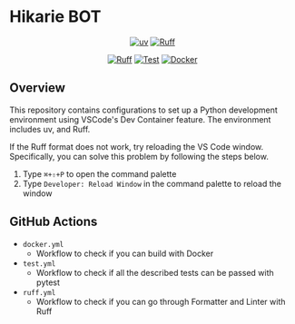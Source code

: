 # Hikarie BOT

<div align="center">

[![uv](https://img.shields.io/endpoint?url=https://raw.githubusercontent.com/astral-sh/uv/main/assets/badge/v0.json)](https://github.com/astral-sh/uv)
[![Ruff](https://img.shields.io/endpoint?url=https://raw.githubusercontent.com/astral-sh/ruff/main/assets/badge/v2.json)](https://github.com/astral-sh/ruff)

[![Ruff](https://github.com/Xilorole/python-uv/actions/workflows/ruff.yml/badge.svg)](https://github.com/Xilorole/python-uv/actions/workflows/ruff.yml)
[![Test](https://github.com/Xilorole/python-uv/actions/workflows/test.yml/badge.svg)](https://github.com/Xilorole/python-uv/actions/workflows/test.yml)
[![Docker](https://github.com/Xilorole/python-uv/actions/workflows/docker.yml/badge.svg)](https://github.com/Xilorole/python-uv/actions/workflows/docker.yml)

</div>

## Overview
This repository contains configurations to set up a Python development environment using VSCode's Dev Container feature.
The environment includes uv, and Ruff.

If the Ruff format does not work, try reloading the VS Code window.
Specifically, you can solve this problem by following the steps below.

1. Type `⌘+⇧+P` to open the command palette
2. Type `Developer: Reload Window` in the command palette to reload the window

## GitHub Actions
- `docker.yml`
  - Workflow to check if you can build with Docker
- `test.yml`
  - Workflow to check if all the described tests can be passed with pytest
- `ruff.yml`
  - Workflow to check if you can go through Formatter and Linter with Ruff
